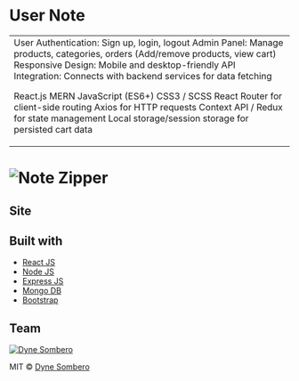 # User Note
<table>
<tr>
<td>
 User Authentication: Sign up, login, logout
Admin Panel: Manage products, categories, orders (Add/remove products, view cart)
Responsive Design: Mobile and desktop-friendly
API Integration: Connects with backend services for data fetching

React.js MERN
JavaScript (ES6+)
CSS3 / SCSS
React Router for client-side routing
Axios for HTTP requests
Context API / Redux for state management
Local storage/session storage for persisted cart data
</td>
</tr>
</table>

# ![Note Zipper](https://github.com/dynecodes/fullstack-user-auth.git/blob/master/images/landing.png)


## Site

## Built with 

- [React JS](https://reactjs.org/)
- [Node JS](https://nodejs.org/) 
- [Express JS](https://expressjs.com/)
- [Mongo DB](https://www.mongodb.com/)
- [Bootstrap](http://getbootstrap.com/)

## Team

[![Dyne Sombero](https://avatars1.githubusercontent.com/u/51760520?v=3&s=144)](https://github.com/dynecodes)

MIT © [Dyne Sombero ](https://github.com/dynecodes)


